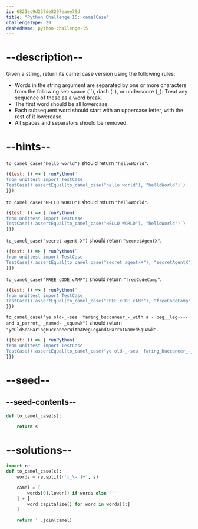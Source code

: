 ```yaml
---
id: 6821ec9d237de8297eaee79d
title: "Python Challenge 15: camelCase"
challengeType: 29
dashedName: python-challenge-15
---
```


# --description--

Given a string, return its camel case version using the following rules:

- Words in the string argument are separated by one or more characters from the following set: space (``), dash (`-`), or underscore (`_`). Treat any sequence of these as a word break.
- The first word should be all lowercase.
- Each subsequent word should start with an uppercase letter, with the rest of it lowercase.
- All spaces and separators should be removed.

# --hints--

`to_camel_case("hello world")` should return `"helloWorld"`.

```js
({test: () => { runPython(`
from unittest import TestCase
TestCase().assertEqual(to_camel_case("hello world"), "helloWorld")`)
}})
```

`to_camel_case("HELLO WORLD")` should return `"helloWorld"`.

```js
({test: () => { runPython(`
from unittest import TestCase
TestCase().assertEqual(to_camel_case("HELLO WORLD"), "helloWorld")`)
}})
```

`to_camel_case("secret agent-X")` should return `"secretAgentX"`.

```js
({test: () => { runPython(`
from unittest import TestCase
TestCase().assertEqual(to_camel_case("secret agent-X"), "secretAgentX")`)
}})
```

`to_camel_case("FREE cODE cAMP")` should return `"freeCodeCamp"`.

```js
({test: () => { runPython(`
from unittest import TestCase
TestCase().assertEqual(to_camel_case("FREE cODE cAMP"), "freeCodeCamp")`)
}})
```

`to_camel_case("ye old-_-sea  faring_buccaneer_-_with a - peg__leg----and a_parrot_ _named- _squawk")` should return `"yeOldSeaFaringBuccaneerWithAPegLegAndAParrotNamedSquawk"`.

```js
({test: () => { runPython(`
from unittest import TestCase
TestCase().assertEqual(to_camel_case("ye old-_-sea  faring_buccaneer_-_with a - peg__leg----and a_parrot_ _named- _squawk"), "yeOldSeaFaringBuccaneerWithAPegLegAndAParrotNamedSquawk")`)
}})
```

# --seed--

## --seed-contents--

```py
def to_camel_case(s):

    return s
```

# --solutions--

```py
import re
def to_camel_case(s):
    words = re.split(r'[_\- ]+', s)

    camel = [
        words[0].lower() if words else ''
    ] + [
        word.capitalize() for word in words[1:]
    ]

    return ''.join(camel)
```

